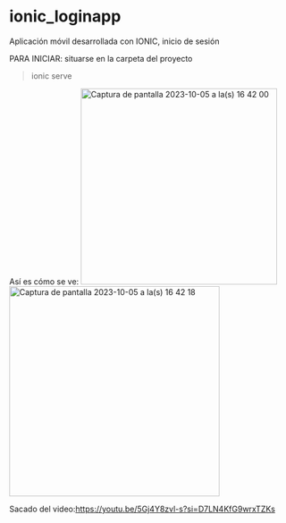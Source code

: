 # ionic_loginapp
Aplicación móvil desarrollada con IONIC, inicio de sesión

PARA INICIAR:
situarse en la carpeta del proyecto 
  >ionic serve


Así es cómo se ve:
<img width="351" alt="Captura de pantalla 2023-10-05 a la(s) 16 42 00" src="https://github.com/paodiazs/ionic_loginapp/assets/45045278/ba5cd4d4-a0b5-4a8f-aedb-c14352834164">
<img width="376" alt="Captura de pantalla 2023-10-05 a la(s) 16 42 18" src="https://github.com/paodiazs/ionic_loginapp/assets/45045278/86b6b65e-2535-4228-8bd3-4606996fd193">


Sacado del video:https://youtu.be/5Gj4Y8zvl-s?si=D7LN4KfG9wrxTZKs
